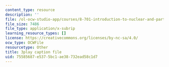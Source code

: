 ```yaml
---
content_type: resource
description: ''
file: /ol-ocw-studio-app/courses/8-701-introduction-to-nuclear-and-particle-physics-fall-2020/75585687e5375bc1ae38732ead58c1d7_nXzur-2hbkI.vtt
file_size: 7486
file_type: application/x-subrip
learning_resource_types: []
license: https://creativecommons.org/licenses/by-nc-sa/4.0/
ocw_type: OCWFile
resourcetype: Other
title: 3play caption file
uid: 75585687-e537-5bc1-ae38-732ead58c1d7
---
```

